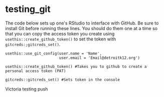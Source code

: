 # testing_git
The code below sets up one's RStudio to interface with GitHub. Be sure to install Git before running these lines. You should do them one at a time so that you can copy the access token you create using `usethis::create_github_token()` to set the token with `gitcreds:;gitcreds_set()`.
```
usethis::use_git_config(user.name = 'Name', 
                        user.email = 'Email@detroitk12.org')
                        
usethis::create_github_token() #Takes you to github to create a personal access token (PAT)

gitcreds::gitcreds_set() #Sets token in the console
```


Victoria testing push
